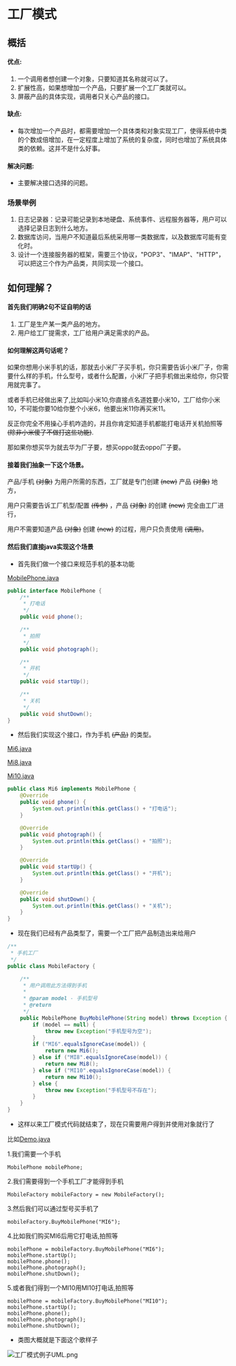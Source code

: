 # 工厂模式
## 概括
#### 优点:
 1. 一个调用者想创建一个对象，只要知道其名称就可以了。 
 2. 扩展性高，如果想增加一个产品，只要扩展一个工厂类就可以。
 3. 屏蔽产品的具体实现，调用者只关心产品的接口。
#### 缺点:
* 每次增加一个产品时，都需要增加一个具体类和对象实现工厂，使得系统中类的个数成倍增加，在一定程度上增加了系统的复杂度，同时也增加了系统具体类的依赖。这并不是什么好事。
#### 解决问题:
* 主要解决接口选择的问题。
### 场景举例
1. 日志记录器：记录可能记录到本地硬盘、系统事件、远程服务器等，用户可以选择记录日志到什么地方。 
2. 数据库访问，当用户不知道最后系统采用哪一类数据库，以及数据库可能有变化时。
3. 设计一个连接服务器的框架，需要三个协议，"POP3"、"IMAP"、"HTTP"，可以把这三个作为产品类，共同实现一个接口。

## 如何理解？
#### 首先我们明确2句不证自明的话

1. 工厂是生产某一类产品的地方。
2. 用户给工厂提需求，工厂给用户满足需求的产品。

#### 如何理解这两句话呢？

如果你想用小米手机的话，那就去小米厂子买手机，你只需要告诉小米厂子，你需要什么样的手机，什么型号，或者什么配置，小米厂子把手机做出来给你，你只管用就完事了。

或者手机已经做出来了,比如叫小米10,你直接点名道姓要小米10，工厂给你小米10，不可能你要10给你整个小米6，他要出米11你再买米11。

反正你完全不用操心手机咋造的，并且你肯定知道手机都能打电话开关机拍照等 ~~(除非小米傻了不做打这些功能)~~.

那如果你想买华为就去华为厂子要，想买oppo就去oppo厂子要。

#### 接着我们抽象一下这个场景。

产品/手机 ~~(对象)~~ 为用户所需的东西，工厂就是专门创建 ~~(new)~~ 产品 ~~(对象)~~ 地方，

用户只需要告诉工厂机型/配置 ~~(传参)~~ ，产品 ~~(对象)~~ 的创建 ~~(new)~~ 完全由工厂进行，

用户不需要知道产品 ~~(对象)~~ 创建 ~~(new)~~ 的过程，用户只负责使用 ~~(调用)~~。

#### 然后我们直接java实现这个场景
* 首先我们做一个接口来规范手机的基本功能

[MobilePhone.java](firm\MobilePhone.java)
```java
public interface MobilePhone {
    /**
     * 打电话
     */
    public void phone();

    /**
     * 拍照
     */
    public void photograph();

    /**
     * 开机
     */
    public void startUp();

    /**
     * 关机
     */
    public void shutDown();
}
```
* 然后我们实现这个接口，作为手机 ~~(产品)~~ 的类型。

[Mi6.java](firm\xiaomi\Mi6.java)

[Mi8.java](firm\xiaomi\Mi8.java)

[Mi10.java](firm\xiaomi\Mi10.java)
```java
public class Mi6 implements MobilePhone {
    @Override
    public void phone() {
        System.out.println(this.getClass() + "打电话");
    }

    @Override
    public void photograph() {
        System.out.println(this.getClass() + "拍照");
    }

    @Override
    public void startUp() {
        System.out.println(this.getClass() + "开机");
    }

    @Override
    public void shutDown() {
        System.out.println(this.getClass() + "关机");
    }
}
```

* 现在我们已经有产品类型了，需要一个工厂把产品制造出来给用户
```java
/**
 * 手机工厂
 */
public class MobileFactory {

    /**
     * 用户调用此方法得到手机
     *
     * @param model - 手机型号
     * @return
     */
    public MobilePhone BuyMobilePhone(String model) throws Exception {
        if (model == null) {
            throw new Exception("手机型号为空");
        }
        if ("MI6".equalsIgnoreCase(model)) {
            return new Mi6();
        } else if ("MI8".equalsIgnoreCase(model)) {
            return new Mi8();
        } else if ("MI10".equalsIgnoreCase(model)) {
            return new Mi10();
        } else {
            throw new Exception("手机型号不存在");
        }
    }
}
```
* 这样以来工厂模式代码就结束了，现在只需要用户得到并使用对象就行了

比如[Demo.java](Demo.java)

1.我们需要一个手机
```
MobilePhone mobilePhone;
```
2.我们需要得到一个手机工厂才能得到手机
```
MobileFactory mobileFactory = new MobileFactory();
```
3.然后我们可以通过型号买手机了
```
mobileFactory.BuyMobilePhone("MI6");
```
4.比如我们购买MI6后用它打电话,拍照等
```
mobilePhone = mobileFactory.BuyMobilePhone("MI6");
mobilePhone.startUp();
mobilePhone.phone();
mobilePhone.photograph();
mobilePhone.shutDown();
```
5.或者我们得到一个MI10用MI10打电话,拍照等
```
mobilePhone = mobileFactory.BuyMobilePhone("MI10");
mobilePhone.startUp();
mobilePhone.phone();
mobilePhone.photograph();
mobilePhone.shutDown();
```
* 类图大概就是下面这个歌样子

![工厂模式例子UML.png](/designPattern/img/工厂模式例子UML.png "工厂模式例子UML.pn")
